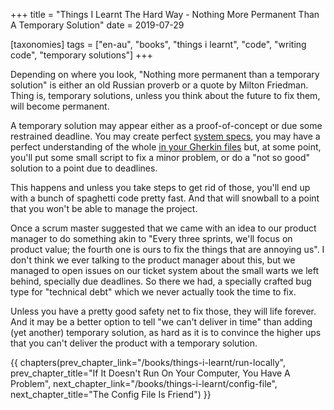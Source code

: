 +++
title = "Things I Learnt The Hard Way - Nothing More Permanent Than A Temporary Solution"
date = 2019-07-29

[taxonomies]
tags = ["en-au", "books", "things i learnt", "code", "writing code", "temporary solutions"]
+++

Depending on where you look, "Nothing more permanent than a temporary
solution" is either an old Russian proverb or a quote by Milton Friedman.
Thing is, temporary solutions, unless you think about the future to fix them,
will become permanent.

<!-- more -->

A temporary solution may appear either as a proof-of-concept or due some
restrained deadline. You may create perfect [system
specs](/books/things-i-learnt/spec-first), you may have a perfect
understanding of the whole [in your Gherkin
files](/books/things-i-learnt/gherkin) but, at some point, you'll put some
small script to fix a minor problem, or do a "not so good" solution to a point
due to deadlines.

This happens and unless you take steps to get rid of those, you'll end up with
a bunch of spaghetti code pretty fast. And that will snowball to a point that
you won't be able to manage the project.

Once a scrum master suggested that we came with an idea to our product manager
to do something akin to "Every three sprints, we'll focus on product value;
the fourth one is ours to fix the things that are annoying us". I don't think
we ever talking to the product manager about this, but we managed to open
issues on our ticket system about the small warts we left behind, specially
due deadlines. So there we had, a specially crafted bug type for "technical
debt" which we never actually took the time to fix.

Unless you have a pretty good safety net to fix those, they will life forever.
And it may be a better option to tell "we can't deliver in time" than adding
(yet another) temporary solution, as hard as it is to convince the higher ups
that you can't deliver the product with a temporary solution.

{{ chapters(prev_chapter_link="/books/things-i-learnt/run-locally", prev_chapter_title="If It Doesn't Run On Your Computer, You Have A Problem", next_chapter_link="/books/things-i-learnt/config-file", next_chapter_title="The Config File Is Friend") }}
